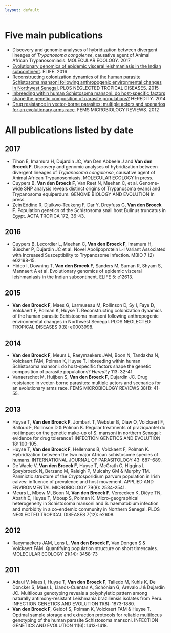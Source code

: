 ```yaml
---
layout: default
---
```


# Five main publications
* Discovery and genomic analyses of hybridization between divergent lineages of *Trypanosoma congolense*, causative agent of Animal African Trypanosomiasis. MOLECULAR ECOLOGY. 2017
* [Evolutionary genomics of epidemic visceral leishmaniasis in the Indian subcontinent](https://doi.org/10.7554/eLife.12613). ELIFE. 2016
* [Reconstructing colonization dynamics of the human parasite Schistosoma mansoni following anthropogenic environmental changes in Northwest Senegal](https://doi.org/10.1371/journal.pntd.0003998). PLOS NEGLECTED TROPICAL DISEASES. 2015
* [Inbreeding within human Schistosoma mansoni: do host-specific factors shape the genetic composition of parasite populations?](https://doi.org/10.1038/hdy.2014.13) HEREDITY. 2014
* [Drug resistance in vector-borne parasites: multiple actors and scenarios for an evolutionary arms race](https://doi.org/10.1111/1574-6976.12032). FEMS MICROBIOLOGY REVIEWS. 2012



# All publications listed by date
## 2017
* Tihon E, Imamura H, Dujardin JC, Van Den Abbeele J and **Van den Broeck F**. Discovery and genomic analyses of hybridization between divergent lineages of *Trypanosoma congolense*, causative agent of Animal African Trypanosomiasis. MOLECULAR ECOLOGY In press.
* Cuypers B, **Van den Broeck F**, Van Reet N, Meehan C, et al. Genome-wide SNP analysis reveals distinct origins of Trypanosoma evansi and Trypanosoma equiperdum. GENOME BIOLOGY AND EVOLUTION In press.
* Zein Eddine R, Djuikwo-Teukeng F, Dar Y, Dreyfuss G, **Van den Broeck F**. Population genetics of the Schistosoma snail host Bulinus truncatus in Egypt. ACTA TROPICA 172, 36-43.

## 2016
* Cuypers B, Lecordier L, Meehan C, **Van den Broeck F**, Imamura H, Büscher P, Dujardin JC et al. Novel Apolipoprotein L-I Variant Associated with Increased Susceptibility to Trypanosome Infection. MBIO 7 (2) e02198-15.
* Hideo I, Downing T, **Van den Broeck F**, Sanders M, Suman R, Shyam S, Mannaert A et al. Evolutionary genomics of epidemic visceral leishmaniasis in the Indian subcontinent. ELIFE 5: e12613.

## 2015
*	**Van den Broeck F**, Maes G, Larmuseau M, Rollinson D, Sy I, Faye D, Volckaert F, Polman K, Huyse T. Reconstructing colonization dynamics of the human parasite Schistosoma mansoni following anthropogenic environmental changes in Northwest Senegal. PLOS NEGLECTED TROPICAL DISEASES 9(8): e0003998.

## 2014
*	**Van den Broeck F**, Meurs L, Raeymaekers JAM, Boon N, Tandakha N, Volckaert FAM, Polman K, Huyse T. Inbreeding within human Schistosoma mansoni: do host-specific factors shape the genetic composition of parasite populations? *Heredity* 113: 32-41.
* Vanaerschot M, Huijben S, **Van den Broeck F**, Dujardin JC. Drug resistance in vector-borne parasites: multiple actors and scenarios for an evolutionary arms race. FEMS MICROBIOLOGY REVIEWS 38(1): 41-55.

## 2013
* Huyse T, **Van den Broeck F**, Jombart T, Webster B, Diaw O, Volckaert F, Balloux F, Rollinson D & Polman K. Regular treatments of praziquantel do not impact on the genetic make-up of S. mansoni in northern Senegal: evidence for drug tolerance? INFECTION GENETICS AND EVOLUTION 18: 100–105.
* Huyse T, **Van den Broeck F**, Hellemans B, Volckaert F, Polman K. Hybridization between the two major African schistosome species of humans. INTERNATIONAL JOURNAL OF PARASITOLOGY 43: 687–689.
* De Waele V, **Van den Broeck F**, Huyse T, McGrath G, Higgins I, Speybroeck N, Berzano M, Raleigh P, Mulcahy GM & Murphy TM. Panmictic structure of the Cryptosporidium parvum population in Irish calves: influence of prevalence and host movement. APPLIED AND ENVIRONMENTAL MICROBIOLOGY 79(8): 2534-2541.
* Meurs L, Mbow M, Boon N, **Van den Broeck F**, Vereecken K, Dièye TN, Abatih E, Huyse T, Mboup S, Polman K. Micro-geographical heterogeneity in Schistosoma mansoni and S. haematobium infection and morbidity in a co-endemic community in Northern Senegal. PLOS NEGLECTED TROPICAL DISEASES 7(12): e2608.

## 2012
* Raeymaekers JAM, Lens L, **Van den Broeck F**, Van Dongen S & Volckaert FAM. Quantifying population structure on short timescales. MOLECULAR ECOLOGY 21(14): 3458-73

## 2011
* Adaui V, Maes I, Huyse T, **Van den Broeck F**, Talledo M, Kuhls K, De Doncker S, Maes L, Llanos-Cuentas A, Schönian G, Arevalo J & Dujardin JC. Multilocus genotyping reveals a polyphyletic pattern among naturally antimony-resistant Leishmania braziliensis isolates from Peru. INFECTION GENETICS AND EVOLUTION 11(8): 1873-1880.
* **Van den Broeck F**, Geldof S, Polman K, Volckaert FAM & Huyse T. Optimal sample storage and extraction protocols for reliable multilocus genotyping of the human parasite Schistosoma mansoni. INFECTION GENETICS AND EVOLUTION 11(6): 1413-1418.
